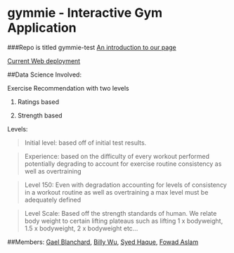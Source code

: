 # gymmie - Interactive Gym Application
###Repo is titled gymmie-test
[An introduction to our page](http://capstoneprojectgymmie.github.io/gymmie-test/)

[Current Web deployment](http://gtb.pythonanywhere.com/)

##Data Science Involved:

Exercise Recommendation with two levels  


1. Ratings based

2. Strength based

Levels:

> Initial level: based off of initial test results.

>Experience: based on the difficulty of every workout performed potentially degrading to account for exercise routine consistency as well as overtraining

>Level 150: Even with degradation accounting for levels of consistency in a workout routine as well as overtraining a max level must be adequately defined

>Level Scale: Based off the strength standards of human. We relate body weight to certain lifting plateaus such as lifting 1 x bodyweight, 1.5 x bodyweight, 2 x bodyweight etc...

##Members:
[Gael Blanchard](https://github.com/gaelblanchard), [Billy Wu](https://github.com/billywu94), [Syed Haque](https://github.com/SyedHaque), [Fowad Aslam](https://github.com/fowad555)
